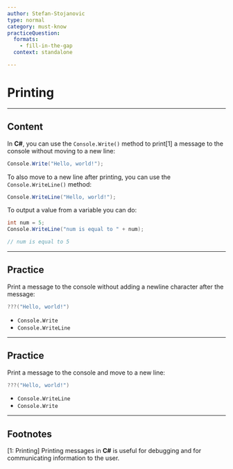 ```yaml
---
author: Stefan-Stojanovic
type: normal
category: must-know
practiceQuestion:
  formats:
    - fill-in-the-gap
  context: standalone

---
```


# Printing

---

## Content

In **C#**, you can use the `Console.Write()` method to print[1] a message to the console without moving to a new line:
```csharp
Console.Write("Hello, world!");
```

To also move to a new line after printing, you can use the `Console.WriteLine()` method:

```csharp
Console.WriteLine("Hello, world!");
```


To output a value from a variable you can do:
```csharp
int num = 5;
Console.WriteLine("num is equal to " + num);

// num is equal to 5
```

---
## Practice

Print a message to the console without adding a newline character after the message:
```csharp
???("Hello, world!")
```

- `Console.Write`
- `Console.WriteLine`

---
## Practice

Print a message to the console and move to a new line:
```csharp
???("Hello, world!")
```

- `Console.WriteLine`
- `Console.Write`

---
## Footnotes

[1: Printing]
Printing messages in **C#** is useful for debugging and for communicating information to the user.

